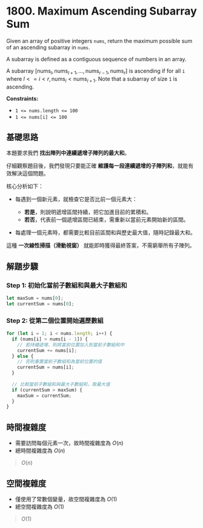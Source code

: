 # 1800. Maximum Ascending Subarray Sum

Given an array of positive integers `nums`, return the maximum possible sum of an ascending subarray in `nums`.

A subarray is defined as a contiguous sequence of numbers in an array.

A subarray $[\text{nums}_{l}, \text{nums}_{l+1}, ..., \text{nums}_{r-1}, \text{nums}_{r}]$ is ascending if for all `i` 
where $l <= i < r, \text{nums}_i < \text{nums}_{i+1}$. 
Note that a subarray of size `1` is ascending.

**Constraints:**

- `1 <= nums.length <= 100`
- `1 <= nums[i] <= 100`

## 基礎思路

本題要求我們 **找出陣列中連續遞增子陣列的最大和**。

仔細觀察題目後，我們發現只要能正確 **維護每一段連續遞增的子陣列和**，就能有效解決這個問題。

核心分析如下：

- 每遇到一個新元素，就檢查它是否比前一個元素大：
    - **若是**，則說明遞增區間持續，把它加進目前的累積和。
    - **若否**，代表前一個遞增區間已結束，需重新以當前元素開始新的區間。

- 每處理一個元素時，都需要比較目前區間和與歷史最大值，隨時記錄最大和。

這種 **一次線性掃描（滑動視窗）** 就能即時獲得最終答案，不需窮舉所有子陣列。

## 解題步驟

### Step 1: 初始化當前子數組和與最大子數組和

```typescript
let maxSum = nums[0];
let currentSum = nums[0];
```

### Step 2: 從第二個位置開始遍歷數組

```typescript
for (let i = 1; i < nums.length; i++) {
  if (nums[i] > nums[i - 1]) {
    // 若持續遞增，則將當前位置加入到當前子數組和中
    currentSum += nums[i];
  } else {
    // 否則重置當前子數組和為當前位置的值
    currentSum = nums[i];
  }
  
  // 比較當前子數組和與最大子數組和，取最大值
  if (currentSum > maxSum) {
    maxSum = currentSum;
  }
}
```

## 時間複雜度

- 需要訪問每個元素一次，故時間複雜度為 $O(n)$
- 總時間複雜度為 $O(n)$

> $O(n)$

## 空間複雜度

- 僅使用了常數個變量，故空間複雜度為 $O(1)$
- 總空間複雜度為 $O(1)$

> $O(1)$
